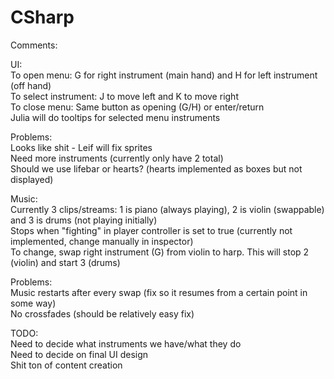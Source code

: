 # CSharp
Comments:  
  
UI:  
To open menu: G for right instrument (main hand) and H for left instrument (off hand)  
To select instrument: J to move left and K to move right  
To close menu: Same button as opening (G/H) or enter/return  
Julia will do tooltips for selected menu instruments  
  
Problems:  
Looks like shit - Leif will fix sprites  
Need more instruments (currently only have 2 total)  
Should we use lifebar or hearts? (hearts implemented as boxes but not displayed)  
  
Music:  
Currently 3 clips/streams: 1 is piano (always playing), 2 is violin (swappable) and 3 is drums (not playing initially)  
Stops when "fighting" in player controller is set to true (currently not implemented, change manually in inspector)  
To change, swap right instrument (G) from violin to harp. This will stop 2 (violin) and start 3 (drums)  
  
Problems:  
Music restarts after every swap (fix so it resumes from a certain point in some way)  
No crossfades (should be relatively easy fix)  
  
TODO:  
Need to decide what instruments we have/what they do  
Need to decide on final UI design  
Shit ton of content creation  
  
